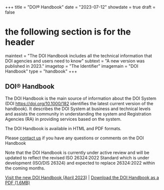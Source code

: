 +++
title = "DOI® Handbook"
date = "2023-07-12"
showdate = true
draft = false
# the following section is for the header
maintext = "The DOI Handbook includes all the technical information that DOI agencies and users need to know"
subtext = "A new version was published in 2023."
imagetop = "The Identifier"
imagemain = "DOI Handbook"
type = "handbook"
+++

## DOI® Handbook

The DOI Handbook is the main source of information about the DOI System (DOI https://doi.org/10.1000/182 identifies the latest current version of the handbook). It describes the DOI System at business and technical levels and assists the community in understanding the system and Registration Agencies (RA) in providing services based on the system.

The DOI Handbook is available in HTML <link to microsite> and PDF <link to file> formats.

Please [contact us](mailto:info@doi.org) if you have any questions or comments on the DOI Handbook

Note that the DOI Handbook is currently under active review and will be updated to reflect the revised ISO 26324:2022 Standard which is under development (ISO/DIS 26324) and expected to replace 26324:2022 within the coming months. 

[Visit the new DOI Handbook (April 2023)](/doi-handbook/HTML/index.html) | [Download the DOI Handbook as a PDF (1.6MB)](/doi-handbook/DOI_Handbook_Final.pdf)

